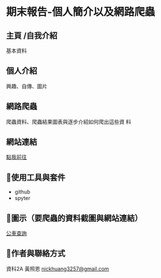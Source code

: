 # 期末報告-個人簡介以及網路爬蟲
## 主頁 /自我介紹
基本資料
## 個人介紹
興趣、自傳、圖片
##  網路爬蟲
爬蟲資料、爬蟲結果圖表與逐步介紹如何爬出這些資
料
## 網站連結
[點我前往](https://nickhuang0330.github.io/index.html#)
## 🤡使用工具與套件
* github
* spyter
## 🦖圖示（要爬蟲的資料截圖與網站連結）
[公車查詢](https://citybus.taichung.gov.tw)
## 🦭作者與聯絡方式 
資科2A 黃照恩 nickhuang3257@gmail.com
	
